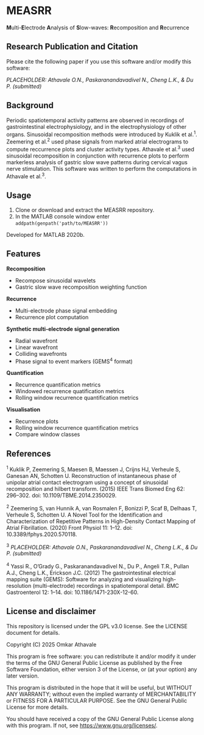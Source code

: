 # MEASRR
**M**ulti-**E**lectrode **A**nalysis of **S**low-waves: **R**ecomposition and **R**ecurrence

## Research Publication and Citation
Please cite the following paper if you use this software and/or modify this software: 

_PLACEHOLDER: Athavale O.N., Paskaranandavadivel N., Cheng L.K., & Du P. (submitted)_

## Background
Periodic spatiotemporal activity patterns are observed in recordings of gastrointestinal electrophysiology, and in the electrophysiology of other organs. Sinusoidal recomposition methods were introduced by Kuklik et al.<sup>1</sup>. Zeemering et al.<sup>2</sup> used phase signals from marked atrial electrograms to compute reccurrence plots and cluster activity types. Athavale et al.<sup>3</sup> used sinusoidal recomposition in conjunction with recurrence plots to perform markerless analysis of gastric slow wave patterns during cervical vagus nerve stimulation. This software was written to perform the computations in Athavale et al.<sup>3</sup>.

## Usage
1) Clone or download and extract the MEASRR repository.
2) In the MATLAB console window enter ```addpath(genpath('path/to/MEASRR'))```

Developed for MATLAB 2020b.

## Features

**Recomposition**
- Recompose sinusoidal wavelets
- Gastric slow wave recomposition weighting function

**Recurrence**
- Multi-electrode phase signal embedding
- Recurrence plot computation
  
**Synthetic multi-electrode signal generation**
- Radial wavefront
- Linear wavefront
- Colliding wavefronts
- Phase signal to event markers (GEMS<sup>4</sup> format)

**Quantification**
- Recurrence quantification metrics
- Windowed recurrence quatification metrics
- Rolling window recurrence quantification metrics

**Visualisation**
- Recurrence plots
- Rolling window recurrence quantification metrics
- Compare window classes
 
## References
<sup>1</sup> Kuklik P, Zeemering S, Maesen B, Maessen J, Crijns HJ, Verheule S, Ganesan AN, Schotten U. Reconstruction of instantaneous phase of unipolar atrial contact electrogram using a concept of sinusoidal recomposition and hilbert transform. (2015) IEEE Trans Biomed Eng 62: 296–302. doi: 10.1109/TBME.2014.2350029.

<sup>2</sup> Zeemering S, van Hunnik A, van Rosmalen F, Bonizzi P, Scaf B, Delhaas T, Verheule S, Schotten U. A Novel Tool for the Identification and Characterization of Repetitive Patterns in High-Density Contact Mapping of Atrial Fibrillation. (2020) Front Physiol 11: 1–12. doi: 10.3389/fphys.2020.570118.

<sup>3</sup> _PLACEHOLDER: Athavale O.N., Paskaranandavadivel N., Cheng L.K., & Du P. (submitted)_

<sup>4</sup> Yassi R., O’Grady G., Paskaranandavadivel N., Du P., Angeli T.R., Pullan A.J., Cheng L.K., Erickson J.C. (2012) The gastrointestinal electrical mapping suite (GEMS): Software for analyzing and visualizing high-resolution (multi-electrode) recordings in spatiotemporal detail. BMC Gastroenterol 12: 1–14. doi: 10.1186/1471-230X-12-60.

## License and disclaimer
This repository is licensed under the GPL v3.0 license. See the LICENSE document for details. 

Copyright (C) 2025 Omkar Athavale

This program is free software: you can redistribute it and/or modify
it under the terms of the GNU General Public License as published by
the Free Software Foundation, either version 3 of the License, or
(at your option) any later version.

This program is distributed in the hope that it will be useful,
but WITHOUT ANY WARRANTY; without even the implied warranty of
MERCHANTABILITY or FITNESS FOR A PARTICULAR PURPOSE.  See the
GNU General Public License for more details.

You should have received a copy of the GNU General Public License
along with this program.  If not, see https://www.gnu.org/licenses/.
